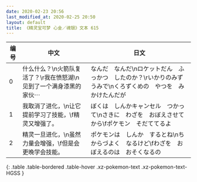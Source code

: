 ```yaml
---
date: 2020-02-23 20:56
last_modified_at: 2020-02-25 20:50
layout: default
title: 《精灵宝可梦 心金／魂银》文本 615
---
```

| 编号 | 中文 | 日文 |
| ---- | ---- | ---- |
| 0 | 什么什么？\n火箭队复活了？\r我在愤怒湖\n见到了一个满身漆黑的家伙⋯ | なんだ　なんだ\nロケットだん　ふっかつ　したのか？\rいかりのみずうみで\nくろずくめの　やつを　みかけたんだが |
| 1 | 我取消了进化，\n让它提前学习了技能，\f精灵又增强了。 | ぼくは　しんかキャンセル　つかって\nさきに　わざを　おぼえさせてから\fポケモン　そだててるよ |
| 2 | 精灵一旦进化，\n虽然力量会增强，\f但是会更晚学会技能。 | ポケモンは　しんか　するとね\nちからづよく　なるけど\fわざを　おぼえるのは　おそくなるの |
{: .table .table-bordered .table-hover .xz-pokemon-text .xz-pokemon-text-HGSS }